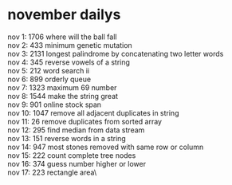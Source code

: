 # november dailys

nov 1: 1706 where will the ball fall\
nov 2: 433 minimum genetic mutation\
nov 3: 2131 longest palindrome by concatenating two letter words\
nov 4: 345 reverse vowels of a string\
nov 5: 212 word search ii\
nov 6: 899 orderly queue\
nov 7: 1323 maximum 69 number\
nov 8: 1544 make the string great\
nov 9: 901 online stock span\
nov 10: 1047 remove all adjacent duplicates in string\
nov 11: 26 remove duplicates from sorted array\
nov 12: 295 find median from data stream\
nov 13: 151 reverse words in a string\
nov 14: 947 most stones removed with same row or column\
nov 15: 222 count complete tree nodes\
nov 16: 374 guess number higher or lower\
nov 17: 223 rectangle area\
